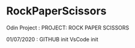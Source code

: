 # RockPaperScissors
Odin Project : PROJECT: ROCK PAPER SCISSORS

01/07/2020 : 
    GITHUB init
    VsCode init
